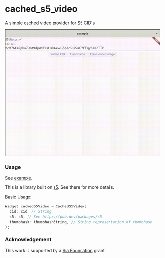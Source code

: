 # cached_s5_video

A simple cached video provider for S5 CID's

![Demo GIF](https://raw.githubusercontent.com/s5-dev/cached_s5_video/main/static/demo.gif)

### Usage

See [example](example/lib/main.dart).

This is a library built on [s5](https://pub.dev/packages/s5). See there for more details.

Basic Usage:

```dart
Widget cachedS5Video = CachedS5Video(
  cid: cid, // String
  s5: s5, // See https://pub.dev/packages/s5
  thumbhash: thumbhashString, // String representation of thumbhash
);
```

### Acknowledgement

This work is supported by a [Sia Foundation](https://sia.tech/) grant
